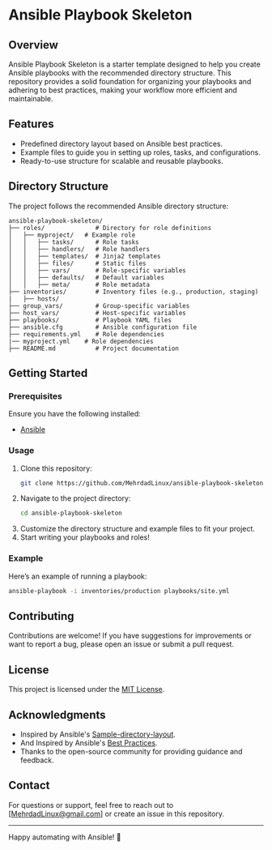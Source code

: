 # Ansible Playbook Skeleton

## Overview
Ansible Playbook Skeleton is a starter template designed to help you create Ansible playbooks with the recommended directory structure. This repository provides a solid foundation for organizing your playbooks and adhering to best practices, making your workflow more efficient and maintainable.

## Features
- Predefined directory layout based on Ansible best practices.
- Example files to guide you in setting up roles, tasks, and configurations.
- Ready-to-use structure for scalable and reusable playbooks.

## Directory Structure
The project follows the recommended Ansible directory structure:

```
ansible-playbook-skeleton/
├── roles/              # Directory for role definitions
│   ├── myproject/   # Example role
│   │   ├── tasks/      # Role tasks
│   │   ├── handlers/   # Role handlers
│   │   ├── templates/  # Jinja2 templates
│   │   ├── files/      # Static files
│   │   ├── vars/       # Role-specific variables
│   │   ├── defaults/   # Default variables
│   │   ├── meta/       # Role metadata
├── inventories/        # Inventory files (e.g., production, staging)
|   ├── hosts/
├── group_vars/         # Group-specific variables
├── host_vars/          # Host-specific variables
├── playbooks/          # Playbook YAML files
├── ansible.cfg         # Ansible configuration file
├── requirements.yml    # Role dependencies
|── myproject.yml    # Role dependencies
├── README.md           # Project documentation
```

## Getting Started
### Prerequisites
Ensure you have the following installed:
- [Ansible](https://docs.ansible.com/ansible/latest/installation_guide/intro_installation.html)

### Usage
1. Clone this repository:
   ```bash
   git clone https://github.com/MehrdadLinux/ansible-playbook-skeleton.git
   ```
2. Navigate to the project directory:
   ```bash
   cd ansible-playbook-skeleton
   ```
3. Customize the directory structure and example files to fit your project.
4. Start writing your playbooks and roles!

### Example
Here’s an example of running a playbook:
```bash
ansible-playbook -i inventories/production playbooks/site.yml
```

## Contributing
Contributions are welcome! If you have suggestions for improvements or want to report a bug, please open an issue or submit a pull request.

## License
This project is licensed under the [MIT License](LICENSE).

## Acknowledgments
- Inspired by Ansible's [Sample-directory-layout](https://docs.ansible.com/ansible/latest/tips_tricks/sample_setup.html#sample-directory-layout).
- And Inspired by Ansible's [Best Practices](https://docs.ansible.com/ansible/2.8/user_guide/playbooks_best_practices.html#directory-layout).
- Thanks to the open-source community for providing guidance and feedback.

## Contact
For questions or support, feel free to reach out to [MehrdadLinux@gmail.com] or create an issue in this repository.

---

Happy automating with Ansible! 🎉
